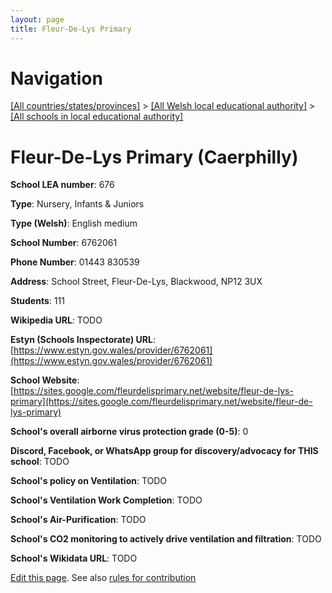 ```yaml
---
layout: page
title: Fleur-De-Lys Primary
---
```

# Navigation

[[All countries/states/provinces]](../../..) > [[All Welsh local educational authority]](../..) > [[All schools in local educational authority]](..)

# Fleur-De-Lys Primary (Caerphilly)

**School LEA number**: 676

**Type**: Nursery, Infants & Juniors

**Type (Welsh)**: English medium

**School Number**: 6762061

**Phone Number**: 01443 830539

**Address**: School Street, Fleur-De-Lys, Blackwood, NP12 3UX

**Students**: 111

**Wikipedia URL**: TODO

**Estyn (Schools Inspectorate) URL**: [https://www.estyn.gov.wales/provider/6762061](https://www.estyn.gov.wales/provider/6762061)

**School Website**: [https://sites.google.com/fleurdelisprimary.net/website/fleur-de-lys-primary](https://sites.google.com/fleurdelisprimary.net/website/fleur-de-lys-primary)

**School's overall airborne virus protection grade (0-5)**: 0

**Discord, Facebook, or WhatsApp group for discovery/advocacy for THIS school**: TODO

**School's policy on Ventilation**: TODO

**School's Ventilation Work Completion**: TODO

**School's Air-Purification**: TODO

**School's CO2 monitoring to actively drive ventilation and filtration**: TODO

**School's Wikidata URL**: TODO




[Edit this page](https://github.com/ventilate-schools/Wales/edit/prif/./Caerphilly/Fleur-De-Lys_Primary.md). See also [rules for contribution](../../../contribution-rules/)
